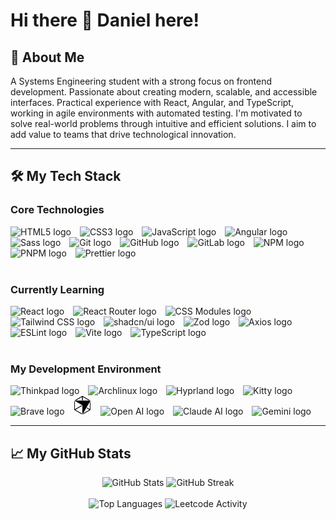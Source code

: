 # Hi there 👋 Daniel here!

## 🌟 About Me

A Systems Engineering student with a strong focus on frontend development. Passionate about creating modern, scalable, and accessible interfaces. Practical experience with React, Angular, and TypeScript, working in agile environments with automated testing. I'm motivated to solve real-world problems through intuitive and efficient solutions. I aim to add value to teams that drive technological innovation.

---

## 🛠️ My Tech Stack

<div align="left">
  <h3>Core Technologies</h3>
  <img height="30" src="https://cdn.simpleicons.org/html5" alt="HTML5 logo"  />
  <img width="6" />
  <img height="30" src="https://cdn.simpleicons.org/css" alt="CSS3 logo"  />
  <img width="6" />
  <img height="30" src="https://cdn.simpleicons.org/javascript" alt="JavaScript logo"  />
  <img width="6" />
  <img height="30" src="https://cdn.simpleicons.org/angular/0F0F11/FFFFFF" alt="Angular logo"  />
  <img width="6" />
  <img height="30" src="https://cdn.simpleicons.org/sass" alt="Sass logo"  />
  <img width="6" />
  <img height="30" src="https://cdn.simpleicons.org/git" alt="Git logo"  />
  <img width="6" />
  <img height="30" src="https://cdn.simpleicons.org/github/181717/ffffff" alt="GitHub logo"  />
  <img width="6" />
  <img height="30" src="https://cdn.simpleicons.org/gitlab" alt="GitLab logo"  />
  <img width="6" />
  <img height="30" src="https://cdn.simpleicons.org/npm" alt="NPM logo"  />
  <img width="6" />
  <img height="30" src="https://cdn.simpleicons.org/pnpm" alt="PNPM logo"  />
  <img width="6" />
  <img height="30" src="https://cdn.simpleicons.org/prettier" alt="Prettier logo"  />
</div>

<br>

<div align="left">
  <h3>Currently Learning</h3>
  <img height="30" src="https://cdn.simpleicons.org/react" alt="React logo"  />
  <img width="6" />
  <img height="30" src="https://cdn.simpleicons.org/reactrouter" alt="React Router logo"  />
  <img width="6" />
  <img height="30" src="https://cdn.simpleicons.org/cssmodules/181717/ffffff" alt="CSS Modules logo"  />
  <img width="6" />
  <img height="30" src="https://cdn.simpleicons.org/tailwindcss" alt="Tailwind CSS logo"  />
  <img width="6" />
  <img height="30" src="https://cdn.simpleicons.org/shadcnui/181717/ffffff" alt="shadcn/ui logo"  />
  <img width="6" />
  <img height="30" src="https://cdn.simpleicons.org/zod" alt="Zod logo"  />
  <img width="6" />
  <img height="30" src="https://cdn.simpleicons.org/axios" alt="Axios logo"  />
  <img width="6" />
  <img height="30" src="https://cdn.simpleicons.org/eslint" alt="ESLint logo"  />
  <img width="6" />
  <img height="30" src="https://cdn.simpleicons.org/vite" alt="Vite logo"  />
  <img width="6" />
  <img height="30" src="https://cdn.simpleicons.org/typescript" alt="TypeScript logo"  />
</div>

<br>

<div align="left">
  <h3>My Development Environment</h3>
  <img height="30" src="https://cdn.simpleicons.org/thinkpad" alt="Thinkpad logo"  />
  <img width="6" />
  <img height="30" src="https://cdn.simpleicons.org/archlinux" alt="Archlinux logo"  />
  <img width="6" />
  <img height="30" src="https://cdn.simpleicons.org/hyprland" alt="Hyprland logo"  />
  <img width="6" />
  <!--TEMPORAL-->
  <img height="30" src="https://sw.kovidgoyal.net/kitty/_static/kitty.svg" alt="Kitty logo"  />
  <img width="6" />
  <img height="30" src="https://cdn.simpleicons.org/brave" alt="Brave logo"  />
  <img width="6" />
  <!--TEMPORAL-->
  <img height="30" src="https://raw.githubusercontent.com/simple-icons/simple-icons/c71019df928d3b83a5628858dc72f2cb63375bb2/icons/cursor.svg" alt="Cursor logo"  />
  <img width="6" />
  <img height="30" src="https://cdn.simpleicons.org/openai" alt="Open AI logo"  />
  <img width="6" />
  <img height="30" src="https://cdn.simpleicons.org/claude" alt="Claude AI logo"  />
  <img width="6" />
  <img height="30" src="https://cdn.simpleicons.org/googlegemini" alt="Gemini logo"  />
</div>

---

## 📈 My GitHub Stats

<div align="center">
  <picture>
    <source
      srcset="https://github-readme-stats.vercel.app/api?username=dalo-dev&show_icons=true&include_all_commits=true&count_private=true&theme=tokyonight"
      media="(prefers-color-scheme: dark)"
    />
    <source
      srcset="https://github-readme-stats.vercel.app/api?username=dalo-dev&show_icons=true&include_all_commits=true&count_private=true&theme=default"
      media="(prefers-color-scheme: light), (prefers-color-scheme: no-preference)"
    />
    <img src="https://github-readme-stats.vercel.app/api?username=dalo-dev&show_icons=true&include_all_commits=true&count_private=true" height="150" alt="GitHub Stats"/>
  </picture>
  <picture>
    <source
      srcset="https://streak-stats.demolab.com?user=dalo-dev&locale=en&mode=daily&theme=tokyonight&hide_border=false&border_radius=5"
      media="(prefers-color-scheme: dark)"
    />
    <source
      srcset="https://streak-stats.demolab.com?user=dalo-dev&locale=en&mode=daily&theme=default&hide_border=false&border_radius=5"
      media="(prefers-color-scheme: light), (prefers-color-scheme: no-preference)"
    />
    <img src="https://streak-stats.demolab.com?user=dalo-dev&locale=en&mode=daily&hide_border=false&border_radius=5" height="150" alt="GitHub Streak"/>
  </picture>
</div>

<br>

<div align="center">
  <picture>
    <source
      srcset="https://github-readme-stats.vercel.app/api/top-langs/?username=dalo-dev&theme=tokyonight"
      media="(prefers-color-scheme: dark)"
    />
    <source
      srcset="https://github-readme-stats.vercel.app/api/top-langs/?username=dalo-dev&theme=tokyonight"
      media="(prefers-color-scheme: light), (prefers-color-scheme: no-preference)"
    />
    <img src="https://github-readme-stats.vercel.app/api/top-langs/?username=dalo-dev&theme=tokyonight" height="300" alt="Top Languages"/>
  </picture>
  <picture>
    <source
      srcset="https://leetcard.jacoblin.cool/dalo-dev?theme=catppuccinMocha&ext=activity&border=2"
      media="(prefers-color-scheme: dark)"
    />
    <source
      srcset="https://leetcard.jacoblin.cool/dalo-dev?theme=catppuccinMocha&ext=activity&border=2"
      media="(prefers-color-scheme: light), (prefers-color-scheme: no-preference)"
    />
    <img src="https://leetcard.jacoblin.cool/dalo-dev?theme=catppuccinMocha&ext=activity&border=2" height="300" alt="Leetcode Activity" />
  </picture>
</div>
